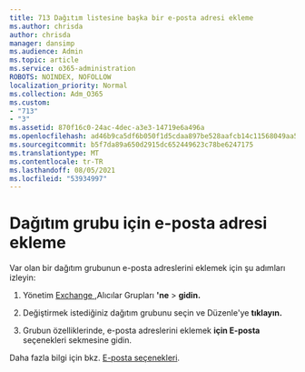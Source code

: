 ```yaml
---
title: 713 Dağıtım listesine başka bir e-posta adresi ekleme
ms.author: chrisda
author: chrisda
manager: dansimp
ms.audience: Admin
ms.topic: article
ms.service: o365-administration
ROBOTS: NOINDEX, NOFOLLOW
localization_priority: Normal
ms.collection: Adm_O365
ms.custom:
- "713"
- "3"
ms.assetid: 870f16c0-24ac-4dec-a3e3-14719e6a496a
ms.openlocfilehash: ad46b9ca5df6b050f1d5cdaa897be528aafcb14c11568049aa512c4f65645392
ms.sourcegitcommit: b5f7da89a650d2915dc652449623c78be6247175
ms.translationtype: MT
ms.contentlocale: tr-TR
ms.lasthandoff: 08/05/2021
ms.locfileid: "53934997"
---
```

# <a name="add-an-email-address-for-a-distribution-group"></a>Dağıtım grubu için e-posta adresi ekleme

Var olan bir dağıtım grubunun e-posta adreslerini eklemek için şu adımları izleyin:

1. Yönetim [Exchange ,](https://outlook.office365.com/ecp/)Alıcılar Grupları **'ne** \> **gidin.**

2. Değiştirmek istediğiniz dağıtım grubunu seçin ve Düzenle'ye **tıklayın.**

3. Grubun özelliklerinde, e-posta adreslerini eklemek **için E-posta** seçenekleri sekmesine gidin. 

Daha fazla bilgi için bkz. [E-posta seçenekleri](https://technet.microsoft.com/library/bb124513.aspx#emailoptions).
